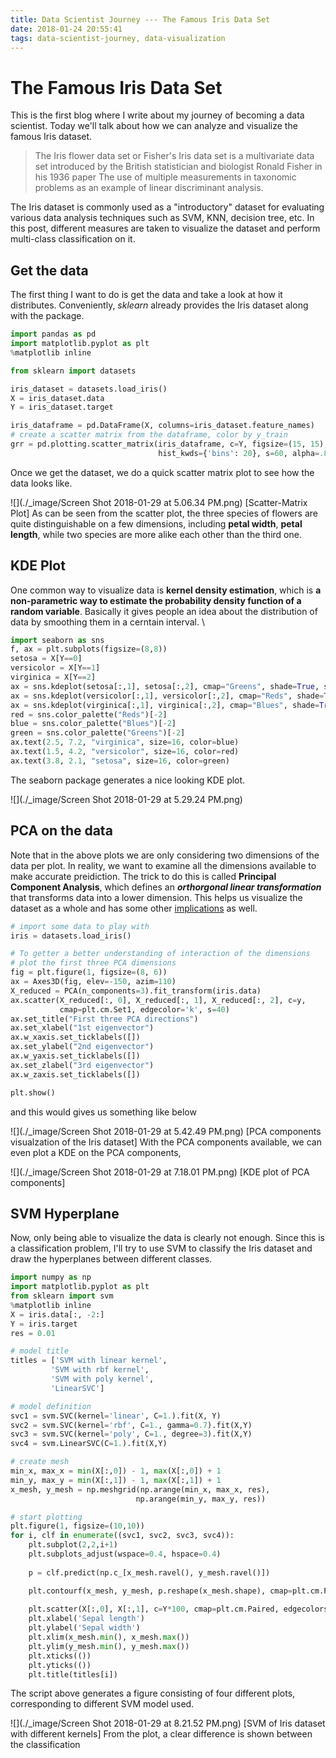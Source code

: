 ```yaml
---
title: Data Scientist Journey --- The Famous Iris Data Set
date: 2018-01-24 20:55:41
tags: data-scientist-journey, data-visualization
---
```

# The Famous Iris Data Set
This is the first blog where I write about my journey of becoming a data scientist. Today we'll talk about how we can analyze and visualize the famous Iris dataset.

> The Iris flower data set or Fisher's Iris data set is a multivariate data set introduced by the British statistician and biologist Ronald Fisher in his 1936 paper The use of multiple measurements in taxonomic problems as an example of linear discriminant analysis.

The Iris dataset is commonly used as a "introductory" dataset for evaluating various data analysis techniques such as SVM, KNN, decision tree, etc. In this post, different measures are taken to visualize the dataset and perform multi-class classification on it.

## Get the data
The first thing I want to do is get the data and take a look at how it distributes. Conveniently, *sklearn* already provides the Iris dataset along with the package.
```python
import pandas as pd
import matplotlib.pyplot as plt
%matplotlib inline

from sklearn import datasets

iris_dataset = datasets.load_iris()
X = iris_dataset.data
Y = iris_dataset.target

iris_dataframe = pd.DataFrame(X, columns=iris_dataset.feature_names)
# create a scatter matrix from the dataframe, color by y_train
grr = pd.plotting.scatter_matrix(iris_dataframe, c=Y, figsize=(15, 15), marker='o',
                                 hist_kwds={'bins': 20}, s=60, alpha=.8)
```
Once we get the dataset, we do a quick scatter matrix plot to see how the data looks like.

![](./_image/Screen Shot 2018-01-29 at 5.06.34 PM.png)
[Scatter-Matrix Plot]
As can be seen from the scatter plot, the three species of flowers are quite distinguishable on a few dimensions, including **petal width**, **petal length**, while two species are more alike each other than the third one.

## KDE Plot
One common way to visualize data is **kernel density estimation**, which is **a non-parametric way to estimate the probability density function of a random variable**. Basically it gives people an idea about the distribution of data by smoothing them in a cerntain interval. \

```python
import seaborn as sns
f, ax = plt.subplots(figsize=(8,8))
setosa = X[Y==0]
versicolor = X[Y==1]
virginica = X[Y==2]
ax = sns.kdeplot(setosa[:,1], setosa[:,2], cmap="Greens", shade=True, shade_lowest=False)
ax = sns.kdeplot(versicolor[:,1], versicolor[:,2], cmap="Reds", shade=True, shade_lowest=False)
ax = sns.kdeplot(virginica[:,1], virginica[:,2], cmap="Blues", shade=True, shade_lowest=False)
red = sns.color_palette("Reds")[-2]
blue = sns.color_palette("Blues")[-2]
green = sns.color_palette("Greens")[-2]
ax.text(2.5, 7.2, "virginica", size=16, color=blue)
ax.text(1.5, 4.2, "versicolor", size=16, color=red)
ax.text(3.8, 2.1, "setosa", size=16, color=green)
```
The seaborn package generates a nice looking KDE plot.

![](./_image/Screen Shot 2018-01-29 at 5.29.24 PM.png)

## PCA on the data
Note that in the above plots we are only considering two dimensions of the data per plot. In reality, we want to examine all the dimensions available to make accurate preidiction. The trick to do this is called **Principal Component Analysis**, which defines an ***orthorgonal linear transformation*** that transforms data into a lower dimension. This helps us visualize the dataset as a whole and has some other [implications](https://en.wikipedia.org/wiki/Principal_component_analysis#First_component) as well.

```python
# import some data to play with
iris = datasets.load_iris()

# To getter a better understanding of interaction of the dimensions
# plot the first three PCA dimensions
fig = plt.figure(1, figsize=(8, 6))
ax = Axes3D(fig, elev=-150, azim=110)
X_reduced = PCA(n_components=3).fit_transform(iris.data)
ax.scatter(X_reduced[:, 0], X_reduced[:, 1], X_reduced[:, 2], c=y,
           cmap=plt.cm.Set1, edgecolor='k', s=40)
ax.set_title("First three PCA directions")
ax.set_xlabel("1st eigenvector")
ax.w_xaxis.set_ticklabels([])
ax.set_ylabel("2nd eigenvector")
ax.w_yaxis.set_ticklabels([])
ax.set_zlabel("3rd eigenvector")
ax.w_zaxis.set_ticklabels([])

plt.show()
```
and this would gives us something like below

![](./_image/Screen Shot 2018-01-29 at 5.42.49 PM.png)
[PCA components visualzation of the Iris dataset]
With the PCA components available, we can even plot a KDE on the PCA components, 
 
![](./_image/Screen Shot 2018-01-29 at 7.18.01 PM.png)
[KDE plot of PCA components]
## SVM Hyperplane
Now, only being able to visualize the data is clearly not enough. Since this is a classification problem, I'll try to use SVM to classify the Iris dataset and draw the hyperplanes between different classes.

```python
import numpy as np
import matplotlib.pyplot as plt
from sklearn import svm
%matplotlib inline
X = iris.data[:, -2:]
Y = iris.target
res = 0.01

# model title
titles = ['SVM with linear kernel',
         'SVM with rbf kernel',
         'SVM with poly kernel',
         'LinearSVC']

# model definition
svc1 = svm.SVC(kernel='linear', C=1.).fit(X, Y)
svc2 = svm.SVC(kernel='rbf', C=1., gamma=0.7).fit(X,Y)
svc3 = svm.SVC(kernel='poly', C=1., degree=3).fit(X,Y) 
svc4 = svm.LinearSVC(C=1.).fit(X,Y)

# create mesh
min_x, max_x = min(X[:,0]) - 1, max(X[:,0]) + 1
min_y, max_y = min(X[:,1]) - 1, max(X[:,1]) + 1
x_mesh, y_mesh = np.meshgrid(np.arange(min_x, max_x, res),
                            np.arange(min_y, max_y, res))

# start plotting
plt.figure(1, figsize=(10,10))
for i, clf in enumerate((svc1, svc2, svc3, svc4)):
    plt.subplot(2,2,i+1)
    plt.subplots_adjust(wspace=0.4, hspace=0.4)
    
    p = clf.predict(np.c_[x_mesh.ravel(), y_mesh.ravel()])

    plt.contourf(x_mesh, y_mesh, p.reshape(x_mesh.shape), cmap=plt.cm.Paired, alpha=0.8)
    
    plt.scatter(X[:,0], X[:,1], c=Y*100, cmap=plt.cm.Paired, edgecolors='b')
    plt.xlabel('Sepal length')
    plt.ylabel('Sepal width')
    plt.xlim(x_mesh.min(), x_mesh.max())
    plt.ylim(y_mesh.min(), y_mesh.max())
    plt.xticks(())
    plt.yticks(())
    plt.title(titles[i])
```
The script above generates a figure consisting of four different plots, corresponding to different SVM model used.

![](./_image/Screen Shot 2018-01-29 at 8.21.52 PM.png)
[SVM of Iris dataset with different kernels]
From the plot, a clear difference is shown between the classification 